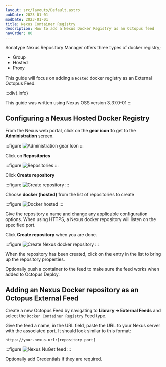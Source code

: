 ```yaml
---
layout: src/layouts/Default.astro
pubDate: 2023-01-01
modDate: 2023-01-01
title: Nexus Container Registry  
description: How to add a Nexus Docker Registry as an Octopus feed 
navOrder: 80
---
```

Sonatype Nexus Repository Manager offers three types of docker registry;
- Group
- Hosted
- Proxy

This guide will focus on adding a `Hosted` docker registry as an External Octopus Feed.

:::div{.info}

This guide was written using Nexus OSS version 3.37.0-01
:::

## Configuring a Nexus Hosted Docker Registry

From the Nexus web portal, click on the **gear icon** to get to the **Administration** screen.

:::figure
![Administration gear Icon](/docs/img/packaging-applications/package-repositories/guides/images/nexus-nuget-administration.png)
:::

Click on **Repositories**

:::figure
![Repositories](/docs/img/packaging-applications/package-repositories/guides/images/nexus-repositories.png)
:::

Click **Create repository**

:::figure
![Create repository](/docs/img/packaging-applications/package-repositories/guides/images/nexus-create-repository.png)
:::

Choose **docker (hosted)** from the list of repositories to create

:::figure
![Docker hosted](/docs/img/packaging-applications/package-repositories/guides/container-registries/images/nexus-create-docker-repository.png)
:::

Give the repository a name and change any applicable configuration options.  When using HTTPS, a Nexus docker repository will listen on the specified port.

Click **Create repository** when you are done.

:::figure
![Create Nexus docker repository](/docs/img/packaging-applications/package-repositories/guides/container-registries/images/nexus-docker-repository.png)
:::

When the repository has been created, click on the entry in the list to bring up the repository properties.

Optionally push a container to the feed to make sure the feed works when added to Octopus Deploy.

## Adding an Nexus Docker repository as an Octopus External Feed
Create a new Octopus Feed by navigating to **Library ➜ External Feeds** and select the `Docker Container Registry` Feed type. 

Give the feed a name, in the URL field, paste the URL to your Nexus server with the associated port. It should look similar to this format:

`https://your.nexus.url:[repository port]`

:::figure
![Nexus NuGet feed](/docs/img/packaging-applications/package-repositories/guides/container-registries/images/nexus-docker-feed.png)
:::

Optionally add Credentials if they are required. 